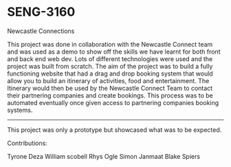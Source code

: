 # SENG-3160
Newcastle Connections

This project was done in collaboration with the Newcastle Connect team and was used as a demo to show off the skills we have learnt for both front and back end web dev. Lots of different technologies were used and the project was built from scratch. The aim of the project was to build a fully functioning website that had a drag and drop booking system that would allow you to build an itinerary of activities, food and entertainment. The Itinerary would then be used by the Newcastle Connect Team to contact their partnering companies and create bookings. This process was to be automated eventually once given access to partnering companies booking systems.

------------------------------------------------------------------------------------------------------------------------------------------
This project was only a prototype but showcased what was to be expected.

Contributions:

Tyrone Deza
William scobell
Rhys Ogle
Simon Janmaat
Blake Spiers
